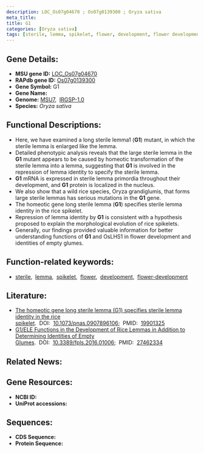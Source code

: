 ```yaml
---
description: LOC_Os07g04670 ; Os07g0139300 ; Oryza sativa
meta_title:
title: G1
categories: [Oryza sativa]
tags: [sterile, lemma, spikelet, flower, development, flower development]
---
```


## Gene Details:
- **MSU gene ID:** [LOC_Os07g04670](http://rice.uga.edu/cgi-bin/ORF_infopage.cgi?orf=LOC_Os07g04670)  
- **RAPdb gene ID:** [Os07g0139300](https://rapdb.dna.affrc.go.jp/locus/?name=Os07g0139300)  
- **Gene Symbol:** G1
- **Gene Name:**
- **Genome:**  [MSU7](http://rice.uga.edu/),&nbsp;&nbsp;[IRGSP-1.0](https://rapdb.dna.affrc.go.jp/download/irgsp1.html)
- **Species:** *Oryza sativa*

## Functional Descriptions:
   - Here, we have examined a long sterile lemma1 (**G1**) mutant, in which the sterile lemma is enlarged like the lemma.
   - Detailed phenotypic analysis reveals that the large sterile lemma in the **G1** mutant appears to be caused by homeotic transformation of the sterile lemma into a lemma, suggesting that **G1** is involved in the repression of lemma identity to specify the sterile lemma.
   - **G1** mRNA is expressed in sterile lemma primordia throughout their development, and **G1** protein is localized in the nucleus.
   - We also show that a wild rice species, Oryza grandiglumis, that forms large sterile lemmas has serious mutations in the **G1** gene.
   - The homeotic gene long sterile lemma (**G1**) specifies sterile lemma identity in the rice spikelet.
   - Repression of lemma identity by **G1** is consistent with a hypothesis proposed to explain the morphological evolution of rice spikelets.
   - Generally, our findings provided valuable information for better understanding functions of **G1** and OsLHS1 in flower development and identities of empty glumes.

## Function-related keywords:
   - [sterile](/tags/sterile/),&nbsp;&nbsp;[lemma](/tags/lemma/),&nbsp;&nbsp;[spikelet](/tags/spikelet/),&nbsp;&nbsp;[flower](/tags/flower/),&nbsp;&nbsp;[development](/tags/development/),&nbsp;&nbsp;[flower-development](/tags/flower-development/)

## Literature:
   - [The homeotic gene long sterile lemma (G1) specifies sterile lemma identity in the rice spikelet](https://www.doi.org/10.1073/pnas.0907896106).&nbsp;&nbsp;DOI:&nbsp;&nbsp;[10.1073/pnas.0907896106](https://www.doi.org/10.1073/pnas.0907896106);&nbsp;&nbsp;PMID:&nbsp;&nbsp;[19901325](https://pubmed.ncbi.nlm.nih.gov/19901325/)
   - [G1/ELE Functions in the Development of Rice Lemmas in Addition to Determining Identities of Empty Glumes](https://www.doi.org/10.3389/fpls.2016.01006).&nbsp;&nbsp;DOI:&nbsp;&nbsp;[10.3389/fpls.2016.01006](https://www.doi.org/10.3389/fpls.2016.01006);&nbsp;&nbsp;PMID:&nbsp;&nbsp;[27462334](https://pubmed.ncbi.nlm.nih.gov/27462334/)

## Related News:

## Gene Resources:
- **NCBI ID:**  []()
- **UniProt accessions:** [](https://www.uniprot.org/uniprotkb//entry)

## Sequences:
- **CDS Sequence:**
- **Protein Sequence:**
